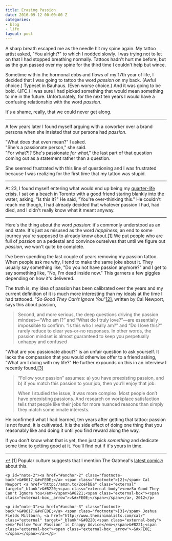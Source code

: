 ```yaml
---
title: Erasing Passion
date: 2016-09-12 00:00:00 Z
categories:
- blog
- life
layout: post
---
```


A sharp breath escaped me as the needle hit my spine again. My tattoo artist asked, "You alright?" to which I nodded slowly. I was trying not to let on that I had stopped breathing normally. Tattoos hadn't hurt me before, but as the gun passed over my spine for the third time I couldn't help but wince.

Sometime within the hormonal ebbs and flows of my 17th year of life, I decided that I was going to tattoo the word *passion* on my back. (Awful choice.) Typeset in Bauhaus. (Even worse choice.) And it was going to be bold. (JFC.) I was sure I had picked something that would mean something to me in the future. Unfortunately, for the next ten years I would have a confusing relationship with the word *passion*.

It's a shame, really, that we could never get along.

<hr class="small">

A few years later I found myself arguing with a coworker over a brand persona when she insisted that our persona had *passion*. 

"What does that even mean?" I asked.  
"She's a passionate person," she said.  
"For what?!? She's passionate *for what*," the last part of that question coming out as a statement rather than a question.

She seemed frustrated with this line of questioning and I was frustrated because I was realizing for the first time that my tattoo was stupid. 

<hr class="small">

At 23, I found myself entering what would end up being my [quarter-life crisis](http://helentran.com/his-greatest-gift). I sat on a beach in Toronto with a good friend staring blankly into the water, asking, "Is this it?" He said, "You're over-thinking this." He couldn't reach me though, I had already decided that whatever passion I had, had died, and I didn't really know what it meant anyway.

<hr class="small">

Here's the thing about the word *passion*: it's commonly understood as an end state. It's just as misused as the word *happiness*; an end to some journey you're supposed to already know about.<a id="anchor-1" href="#note-1" class="fieldnotes-anchor">[1]</a> We put people who are full of *passion* on a pedestal and convince ourselves that until we figure out *passion*, we won't quite be complete.

I've been spending the last couple of years removing my passion tattoo. When people ask me why, I tend to make the same joke about it. They usually say something like, "Do you not have passion anymore?" and I get to say something like, "No, I'm dead inside now." This garners a few giggles depending on how it's delivered.

The truth is, my idea of passion has been calibrated over the years and my current definition of it is much more interesting than my ideals at the time I had tattooed. "<em>So Good They Can't Ignore You</em>"<a id="anchor-2" href="#note-2" class="fieldnotes-anchor">[2]</a>,  written by Cal Newport, says this about passion,

> Second, and more serious, the deep questions driving the passion mindset—“Who am I?” and “What do I truly love?”—are essentially impossible to confirm. “Is this who I really am?” and “Do I love this?” rarely reduce to clear yes-or-no responses. In other words, the passion mindset is almost guaranteed to keep you perpetually unhappy and confused

"What are you passionate about?" is an unfair question to ask yourself. It lacks the compassion that you would otherwise offer to a friend asking, "What am I doing with my life?" He further expounds on this in an interview I recently found,<a id="anchor-3" href="#note-3" class="fieldnotes-anchor">[3]</a>

> “Follow your passion” assumes: a) you have preexisting passion, and b) if you match this passion to your job, then you’ll enjoy that job.
> 
> When I studied the issue, it was more complex. Most people don’t have preexisting passions. And research on workplace satisfaction tells that people like their jobs for more nuanced reasons than simply they match some innate interests.

He confirmed what I had learned, ten years after getting that tattoo: passion is not found, it is cultivated. It is the side effect of doing one thing that you reasonably like and doing it until you find reward along the way.

If you don't know what that is yet, then just pick *something* and dedicate some time to getting good at it. You'll find out if it's yours in time.

<hr class="small">

<div class="fieldnotes">
    <p id="note-1"><a href="#anchor-1" class="footnote-back">&#8617;&#xFE0E;</a> <span class="footnote">[1]</span> Popular culture suggests that I mention The Oatmeal's <a href="http://theoatmeal.com/comics/unhappy" class="external" target="_blank"><span class="external-body">latest comic</span><span class="external-box"><span class="external-box__arrow">↗&#xFE0E;</span></span></a> about this.</p>

    <p id="note-2"><a href="#anchor-2" class="footnote-back">&#8617;&#xFE0E;</a> <span class="footnote">[2]</span> Cal Newport <a href="http://amzn.to/2ceFbBa" class="external" target="_blank">&#8220;<span class="external-body"><em>So Good They Can't Ignore You</em></span>&#8221;<span class="external-box"><span class="external-box__arrow">↗&#xFE0E;</span></span></a>, 2012</p>

    <p id="note-3"><a href="#anchor-3" class="footnote-back">&#8617;&#xFE0E;</a> <span class="footnote">[3]</span> Joshua Fields Millburn, <a href="http://www.theminimalists.com/cal/" class="external" target="_blank">&#8220;<span class="external-body"><em>'Follow Your Passion' is Crappy Advice</em></span>&#8221;<span class="external-box"><span class="external-box__arrow">↗&#xFE0E;</span></span></a></p>
</div>